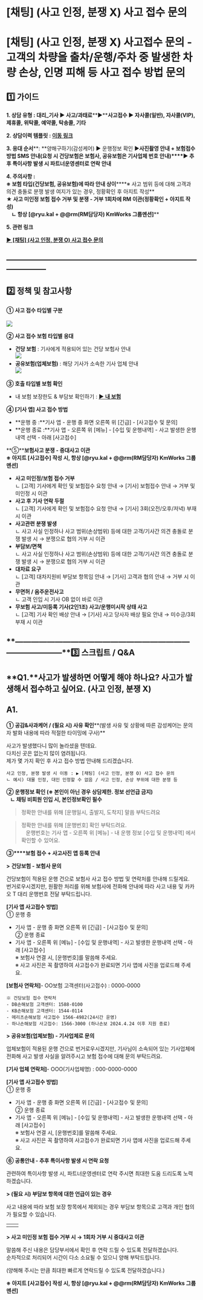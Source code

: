 # [채팅] (사고 인정, 분쟁 X) 사고 접수 문의

**[채팅] (사고 인정, 분쟁 X) 사고접수 문의** **- 고객의 차량을 출차/운행/주차 중 발생한 차량 손상, 인명 피해 등 사고 접수 방법 문의**
======================================================================================

**1️⃣ 가이드**
-----------

**1. 상담 유형 : 대리\_기사 ▶ 사고/과태료****▶****사고접수 ▶ 자사콜(일반), 자사콜(VIP), 제휴콜, 위탁콜, 예약콜, 탁송콜, 기타**

**2. 상담이력 템플릿 : [이동 링크](https://kakaomobilitysupport.zendesk.com/hc/ko/articles/31371902020633)**

**3. 응대 순서****: **양해구하기(감성케어) ▶ 운행정보 확인 ▶********사진촬영 안내 + 보험접수 방법 SMS 안내******(요청 시 건당보험은 보험사, 공유보험은 기사업체 번호 안내)****▶ 추후 특이사항 발생 시 파트너운영센터로 연락 안내**

**4. 주의사항 :   
※ 보험 타입(건당보험, 공유보험)에 따라 안내 상이******※ 사고 범위 등에 대해 고객과 의견 충돌로 분쟁 발생 여지가 있는 경우, 정황확인 후 아지트 작성**  
**★ 사고 미인정 보험 접수 거부 및 분쟁 - 거부 1회차에 RM 이관(정황확인 + 아지트 작성)  
    ㄴ 항상 [@ryu.kal + @@rm(RM담당자) KmWorks 그룹멘션]****

**5. 관련 링크**

**[▶ [채팅] (사고 인정, 분쟁 O) 사고 접수 문의](https://kakaomobilitysupport.zendesk.com/hc/ko/articles/32392610796825)**

**―****―****―****―****―****―****―****―****―****―****―****―****―****―****―****―****―****―****―****―****―****―****―****―****―****―****―****―****―**
-------------------------------------------------------------------------------------------------------------------------------------------------

**2️⃣ 정책 및 참고사항**
-----------------

#### **① 사고 접수 타입별 구분**

**![](https://kakaomobilitysupport.zendesk.com/hc/article_attachments/32393175064857)**

**② 사고 접수 보험 타입별 응대**

* **건당 보험** : 기사에게 적용되어 있는 건당 보험사 안내  
  ![](https://kakaomobilitysupport.zendesk.com/hc/article_attachments/32393175066649)
* **공유보험(업체보험)** : 해당 기사가 소속한 기사 업체 안내  
  ![](https://kakaomobilitysupport.zendesk.com/hc/article_attachments/32393175068953)

**③ 호출 타입별 보험 확인**

* 내 보험 보장한도 & 부담보 확인하기 : **[▶ 내 보험](https://kakaomobilitysupport.zendesk.com/hc/ko/articles/31054298016537)**

**④ [기사 앱] 사고 접수 방법**

* **운행 중 :**기사 앱 - 운행 중 화면 오른쪽 위 [긴급] - [사고접수 및 문의]
* **운행 종료 :**기사 앱 - 오른쪽 위 [메뉴] - [수입 및 운행내역] - 사고 발생한 운행내역 선택 - 아래 [사고접수]

**⑤****보험사고 분쟁 - 중대사고 이관   
**※ 아지트 [사고접수] 작성 시, 항상 [@ryu.kal + @@rm(RM담당자) KmWorks 그룹멘션]****

* **사고 미인정/보험 접수 거부**  
  ㄴ [고객] 기사에게 확인 및 보험접수 요청 안내 → [기사] 보험접수 안내 → 거부 및 미인정 시 이관
* **사고 후 기사 연락 두절**  
  ㄴ [고객] 기사에게 확인 및 보험접수 요청 안내 → [기사] 3회(오전/오후/저녁) 부재 시 이관
* **사고관련 분쟁 발생**  
  ㄴ 사고 사실 인정하나 사고 범위(손상범위) 등에 대한 고객/기사간 의견 충돌로 분쟁 발생 시 → 분쟁으로 협의 거부 시 이관
* **부담보/면책**  
  ㄴ 사고 사실 인정하나 사고 범위(손상범위) 등에 대한 고객/기사간 의견 충돌로 분쟁 발생 시 → 분쟁으로 협의 거부 시 이관
* **대차료 요구**  
  ㄴ [고객] 대차지원비 부담보 항목임 안내 → [기사] 고객과 협의 안내 → 거부 시 이관
* **무면허 / 음주운전사고**  
  ㄴ 고객 인입 시 기사 OB 없이 바로 이관
* **무보험 사고/미등록 기사(2인1조) 사고/운행미시작 상태 사고**  
  ㄴ [고객] 기사 확인 배상 안내 → [기사] 사고 당사자 배상 필요 안내 → 미수긍/3회 부재 시 이관

**―****―****―****―****―****―****―****―****―****―****―****―****―****―****―****―****―****―****―****―****―****―****―****―****―****―****―****―****―****3️⃣ 스크립트 / Q&A**
-------------------------------------------------------------------------------------------------------------------------------------------------------------------

**Q1.****사고가 발생하면 어떻게 해야 하나요? 사고가 발생해서 접수하고 싶어요. (사고 인정, 분쟁 X)**
----------------------------------------------------------------

**A1.**
-------

**① 공감&사과케어 / (필요 시) 사유 확인****(발생 사유 및 상황에 따른 감성케어는 문의자 발화 내용에 따라 적절한 타이밍에 구사)**

사고가 발생했다니 많이 놀라셨을 텐데요.   
다치신 곳은 없는지 많이 염려됩니다.  
제가 몇 가지 확인 후 사고 접수 방법 안내해 드리겠습니다.

```
사고 인정, 분쟁 발생 시 이동 : ▶ [채팅] (사고 인정, 분쟁 O) 사고 접수 문의  
ㄴ 예시) 대물 인정, 대인 인정할 수 없음 / 사고 인정, 손상 부위에 대한 분쟁 등
```

****② 운행정보 확인 ****(※ 본인이 아닌 경우 상담제한. 정보 선언급 금지)******  
   ㄴ 채팅 비회원 인입 시, 본인정보확인 필수**

> 정확한 안내를 위해 [운행일시, 출발지, 도착지] 말씀 부탁드려요

> 정확한 안내를 위해 [운행번호] 확인 부탁드려요.  
   운행번호는 기사 앱 - 오른쪽 위 [메뉴] - 내 운행 정보 [수입 및 운행내역] 에서 확인할 수 있어요.

**③****보험 접수 + 사고사진 앱 등록 안내**

**>** **건당보험 - 보험사 문의**

건당보험이 적용된 운행 건으로 보험사 사고 접수 방법 및 연락처를 안내해 드릴게요.  
번거로우시겠지만, 원활한 처리를 위해 보험사에 전화해 안내에 따라 사고 내용 및 카카오 T 대리 운행번호 전달 부탁드립니다.

**[기사 앱 사고접수 방법]**  
① 운행 중  
- 기사 앱 - 운행 중 화면 오른쪽 위 [긴급] - [사고접수 및 문의]  
② 운행 종료  
- 기사 앱 - 오른쪽 위 [메뉴] - [수입 및 운행내역] - 사고 발생한 운행내역 선택 - 아래 [사고접수]  
※ 보험사 연결 시, [운행번호]를 말씀해 주세요.  
※ 사고 사진은 꼭 촬영하여 사고접수가 완료되면 기사 앱에 사진을 업로드해 주세요.

**[보험사 연락처]**- OO보험 고객센터(사고접수) : 0000-0000

```
※ 건당보험 접수 연락처  
- DB손해보험 고객센터: 1588-0100   
- KB손해보험 고객센터: 1544-0114  
- 메리츠손해보험 사고접수 1566-4982(24시간 운영)  
- 하나손해보험 사고접수: 1566-3000 (하나손보 2024.4.24 이후 지원 종료)
```

**> 공유보험(업체보험) - 기사업체로 문의**

업체보험이 적용된 운행 건으로 번거로우시겠지만, 기사님이 소속되어 있는 기사업체에 전화해 사고 발생 사실을 알려주시고 보험 접수에 대해 문의 부탁드려요.

**[기사 업체 연락처]**- OOO(기사업체명) : 000-0000-0000

**[기사 앱 사고접수 방법]**  
① 운행 중  
- 기사 앱 - 운행 중 화면 오른쪽 위 [긴급] - [사고접수 및 문의]  
② 운행 종료  
- 기사 앱 - 오른쪽 위 [메뉴] - [수입 및 운행내역] - 사고 발생한 운행내역 선택 - 아래 [사고접수]  
※ 보험사 연결 시, [운행번호]를 말씀해 주세요.  
※ 사고 사진은 꼭 촬영하여 사고접수가 완료되면 기사 앱에 사진을 업로드해 주세요.

**⑥ 공통안내 - 추후 특이사항 발생 시 연락 요청**

관련하여 특이사항 발생 시, 파트너운영센터로 연락 주시면 최대한 도움 드리도록 노력하겠습니다.

**> (필요 시) 부담보 항목에 대한 언급이 있는 경우**

사고 내용에 따라 보험 보장 항목에서 제외되는 경우 부담보 항목으로 고객과 개인 협의가 필요할 수 있습니다.

|  |  |
| --- | --- |
| |  | | --- | | **[참고] 부담보항목** ㄴ 배터리 방전, 내부파손(시트, 송풍구, 룸미러, 킥보드로 인한 트렁크 파손 등), 차량랩핑 또는 선팅 훼손, 차량 부착물 파손(내비, 거치대, 시가잭 등), 감가상각비(자동차 시세하락), 격락손해 등 | |

**> 사고 미인정 보험 접수 거부 시 → 1회차 거부 시 중대사고 이관**

말씀해 주신 내용은 담당부서에서 확인 후 연락 드릴 수 있도록 전달하겠습니다.  
순차적으로 처리되어 시간이 다소 소요될 수 있으니 양해 부탁드립니다.

(양해해 주시는 만큼 최대한 빠르게 연락드릴 수 있도록 전달하겠습니다.)

**※ 아지트 [사고접수] 작성 시, 항상 [@ryu.kal + @@rm(RM담당자) KmWorks 그룹멘션]**